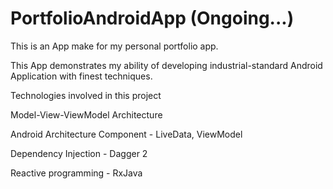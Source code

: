 # PortfolioAndroidApp (Ongoing...)

This is an App make for my personal portfolio app.

This App demonstrates my ability of developing industrial-standard Android Application with finest techniques.

Technologies involved in this project

Model-View-ViewModel Architecture

Android Architecture Component - LiveData, ViewModel

Dependency Injection - Dagger 2

Reactive programming - RxJava



